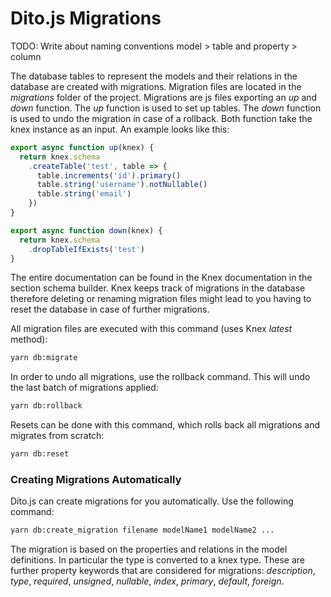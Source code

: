 # Dito.js Migrations

TODO: Write about naming conventions model > table and property > column

The database tables to represent the models and their relations in the database
are created with migrations. Migration files are located in the *migrations*
folder of the project. Migrations are js files exporting an *up* and *down*
function. The *up* function is used to set up tables. The *down* function is
used to undo the migration in case of a rollback. Both function take the knex
instance as an input. An example looks like this:

```js
export async function up(knex) {
  return knex.schema
    .createTable('test', table => {
      table.increments('id').primary()
      table.string('username').notNullable()
      table.string('email')
    })
}

export async function down(knex) {
  return knex.schema
    .dropTableIfExists('test')
}
```

The entire documentation can be found in the Knex documentation in the section
schema builder. Knex keeps track of migrations in the database therefore
deleting or renaming migration files might lead to you having to reset the
database in case of further migrations.

All migration files are executed with this command (uses Knex *latest* method):

```sh
yarn db:migrate
```

In order to undo all migrations, use the rollback command. This will undo the
last batch of migrations applied:

```sh
yarn db:rollback
```

Resets can be done with this command, which rolls back all migrations and
migrates from scratch:

```sh
yarn db:reset
```

### Creating Migrations Automatically

Dito.js can create migrations for you automatically. Use the following command:

```sh
yarn db:create_migration filename modelName1 modelName2 ...
```

The migration is based on the properties and relations in the model definitions.
In particular the type is converted to a knex type. These are further
property keywords that are considered for migrations: *description*, *type*,
*required*, *unsigned*, *nullable*, *index*, *primary*, *default*, *foreign*.


